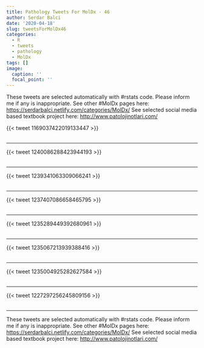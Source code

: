 ```yaml
---
title: Pathology Tweets For MolDx - 46
author: Serdar Balci
date: '2020-04-18'
slug: tweetsForMolDx46
categories:
  - R
  - tweets
  - pathology
  - MolDx
tags: []
image:
  caption: ''
  focal_point: ''
---
```



These tweets are selected automatically with #rstats code. Please inform me if any is inappropriate.
See other #MolDx pages here: https://serdarbalci.netlify.com/categories/MolDx/ 
See selected social media based textbook project here: http://www.patolojinotlari.com/

{{< tweet 1169037422019133447 >}}
<br>
<br>
<hr>
{{< tweet 1240086288423944193 >}}
<br>
<br>
<hr>
{{< tweet 1239341063309066241 >}}
<br>
<br>
<hr>
{{< tweet 1237407086658465795 >}}
<br>
<br>
<hr>
{{< tweet 1235289449392680961 >}}
<br>
<br>
<hr>
{{< tweet 1235067213939388416 >}}
<br>
<br>
<hr>
{{< tweet 1235004925282627584 >}}
<br>
<br>
<hr>
{{< tweet 1227297256245809156 >}}
<br>
<br>
<hr>


These tweets are selected automatically with #rstats code. Please inform me if any is inappropriate.
See other #MolDx pages here: https://serdarbalci.netlify.com/categories/MolDx/ 
See selected social media based textbook project here: http://www.patolojinotlari.com/
